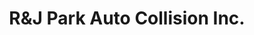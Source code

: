 ---
title: "R&J Park Auto Collision Inc."
url: /guttenberg/randj-park-auto-collision-inc/
shop: car repair
---